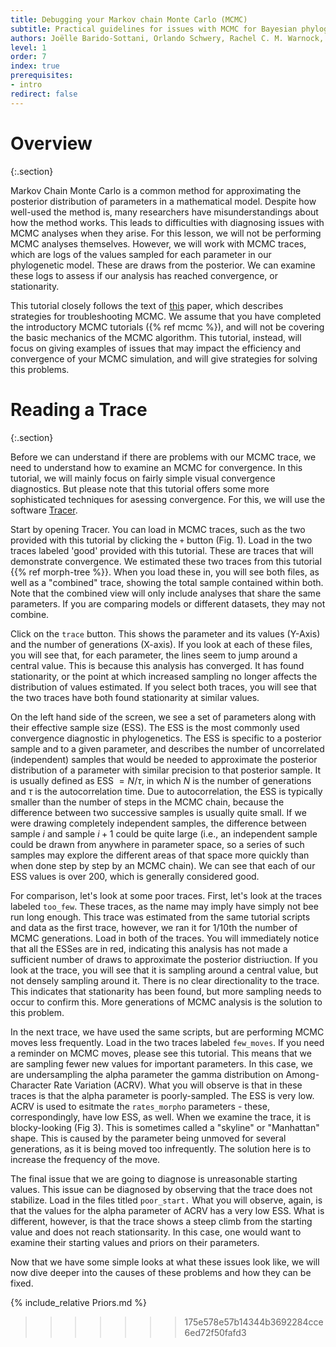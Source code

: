 ```yaml
---
title: Debugging your Markov chain Monte Carlo (MCMC)
subtitle: Practical guidelines for issues with MCMC for Bayesian phylogenetic inference
authors: Joëlle Barido-Sottani, Orlando Schwery, Rachel C. M. Warnock, Chi Zhang, April Marie Wright
level: 1
order: 7
index: true
prerequisites:
- intro
redirect: false
---
```


Overview
========
{:.section}

Markov Chain Monte Carlo is a common method for approximating the posterior distribution of parameters in a mathematical model. Despite how well-used the method is, many researchers have misunderstandings about how the method works. This leads to difficulties with diagnosing issues with MCMC analyses when they arise. For this lesson, we will not be performing MCMC analyses themselves. However, we will work with MCMC traces, which are logs of the values sampled for each parameter in our phylogenetic model. These are draws from the posterior. We can examine these logs to assess if our analysis has reached convergence, or stationarity. 

This tutorial closely follows the text of [this](https://open-research-europe.ec.europa.eu/browse/articles?all=Practical+guidelines+for+Bayesian+phylogenetic+inf) paper, which describes strategies for troubleshooting MCMC. We assume that you have completed the introductory MCMC tutorials ({% ref mcmc %}), and will not be covering the basic mechanics of the MCMC algorithm. This tutorial, instead, will focus on giving examples of issues that may impact the efficiency and convergence of your MCMC simulation, and will give strategies for solving this problems.

Reading a Trace
========
{:.section}


Before we can understand if there are problems with our MCMC trace, we need to understand how to examine an MCMC for convergence. In this tutorial, we will mainly focus on fairly simple visual convergence diagnostics. But please note that this tutorial offers some more sophisticated techniques for asessing convergence. For this, we will use the software [Tracer](https://beast.community/tracer). 

Start by opening Tracer. You can load in MCMC traces, such as the two provided with this tutorial by clicking the `+` button (Fig. 1). Load in the two traces labeled 'good' provided with this tutorial. These are traces that will demonstrate convergence. We estimated these two traces from this tutorial {{% ref morph-tree %}}. When you load these in, you will see both files, as well as a "combined" trace, showing the total sample contained within both. Note that the combined view will only include analyses that share the same parameters. If you are comparing models or different datasets, they may not combine.

Click on the `trace` button. This shows the parameter and its values (Y-Axis) and the number of generations (X-axis). If you look at each of these files, you will see that, for each parameter, the lines seem to jump around a central value. This is because this analysis has converged. It has found stationarity, or the point at which increased sampling no longer affects the distribution of values estimated. If you select both traces, you will see that the two traces have both found stationarity at similar values. 

On the left hand side of the screen, we see a set of parameters along with their effective sample size (ESS). The ESS is the most commonly used convergence diagnostic in phylogenetics. The ESS is specific to a posterior sample and to a given parameter, and describes the number of uncorrelated (independent) samples that would be needed to approximate the posterior distribution of a parameter with similar precision to that posterior sample. It is usually defined as 
ESS $= N/\tau$, in which $N$ is the number of generations and $\tau$ is the autocorrelation time.
Due to autocorrelation, the ESS is typically smaller than the number of steps in the MCMC chain, because the difference between two successive samples is usually quite small. If we were drawing completely independent samples, the difference between sample $i$ and sample $i+1$ could be quite large (i.e., an independent sample could be drawn from anywhere in parameter space, so a series of such samples may explore the different areas of that space more quickly than when done step by step by an MCMC chain). We can see that each of our ESS values is over 200, which is generally considered good. 

For comparison, let's look at some poor traces. First, let's look at the traces labeled `too_few`. These traces, as the name may imply have simply not bee run long enough. This trace was estimated from the same tutorial scripts and data as the first trace, however, we ran it for 1/10th the number of MCMC generations. Load in both of the traces. You will immediately notice that all the ESSes are in red, indicating this analysis has not made a sufficient number of draws to approximate the posterior distriuction. If you look at the trace, you will see that it is sampling around a central value, but not densely sampling around it. There is no clear directionality to the trace. This indicates that stationarity has been found, but more sampling needs to occur to confirm this. More generations of MCMC analysis is the solution to this problem.

In the next trace, we have used the same scripts, but are performing MCMC moves less frequently. Load in the two traces labeled `few_moves`. If you need a reminder on MCMC moves, please see this tutorial. This means that we are sampling fewer new values for important parameters. In this case, we are undersampling the alpha parameter the gamma distribution on Among-Character Rate Variation (ACRV). What you will observe is that in these traces is that the alpha parameter is poorly-sampled. The ESS is very low. ACRV is used to esitmate the `rates_morpho` parameters - these, correspondingly, have low ESS, as well. When we examine the trace, it is blocky-looking (Fig 3). This is sometimes called a "skyline" or "Manhattan" shape. This is caused by the parameter being unmoved for several generations, as it is being moved too infrequently. The solution here is to increase the frequency of the move. 

The final issue that we are going to diagnose is unreasonable starting values. This issue can be diagnosed by observing that the trace does not stabilize. Load in the files titled `poor_start.` What you will observe, again, is that the values for the alpha parameter of ACRV has a very low ESS. What is different, however, is that the trace shows a steep climb from the starting value and does not reach stationsarity. In this case, one would want to examine their starting values and priors on their parameters.

Now that we have some simple looks at what these issues look like, we will now dive deeper into the causes of these problems and how they can be fixed.

{% include_relative Priors.md %}
>>>>>>> 175e578e57b14344b3692284cce6ed72f50fafd3
